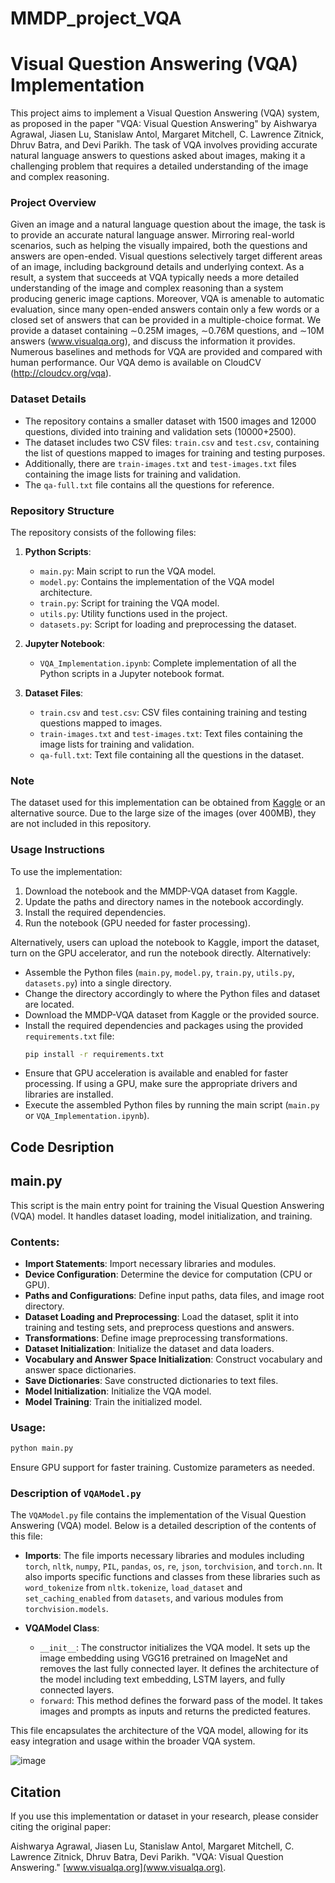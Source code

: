 # MMDP_project_VQA

# Visual Question Answering (VQA) Implementation

This project aims to implement a Visual Question Answering (VQA) system, as proposed in the paper "VQA: Visual Question Answering" by Aishwarya Agrawal, Jiasen Lu, Stanislaw Antol, Margaret Mitchell, C. Lawrence Zitnick, Dhruv Batra, and Devi Parikh. The task of VQA involves providing accurate natural language answers to questions asked about images, making it a challenging problem that requires a detailed understanding of the image and complex reasoning.

### Project Overview
Given an image and a natural language question about the image, the task is to provide an accurate natural language answer. Mirroring real-world scenarios, such as helping the visually impaired, both the questions and answers are open-ended. Visual questions selectively target different areas of an image, including background details and underlying context. As a result, a system that succeeds at VQA typically needs a more detailed understanding of the image and complex reasoning than a system producing generic image captions. Moreover, VQA is amenable to automatic evaluation, since many open-ended answers contain only a few words or a closed set of answers that can be provided in a multiple-choice format. We provide a dataset containing ∼0.25M images, ∼0.76M questions, and ∼10M answers (www.visualqa.org), and discuss the information it provides. Numerous baselines and methods for VQA are provided and compared with human performance. Our VQA demo is available on CloudCV (http://cloudcv.org/vqa).

### Dataset Details
- The repository contains a smaller dataset with 1500 images and 12000 questions, divided into training and validation sets (10000+2500).
- The dataset includes two CSV files: `train.csv` and `test.csv`, containing the list of questions mapped to images for training and testing purposes.
- Additionally, there are `train-images.txt` and `test-images.txt` files containing the image lists for training and validation.
- The `qa-full.txt` file contains all the questions for reference.

### Repository Structure
The repository consists of the following files:
1. **Python Scripts**:
   - `main.py`: Main script to run the VQA model.
   - `model.py`: Contains the implementation of the VQA model architecture.
   - `train.py`: Script for training the VQA model.
   - `utils.py`: Utility functions used in the project.
   - `datasets.py`: Script for loading and preprocessing the dataset.

2. **Jupyter Notebook**:
   - `VQA_Implementation.ipynb`: Complete implementation of all the Python scripts in a Jupyter notebook format.

3. **Dataset Files**:
   - `train.csv` and `test.csv`: CSV files containing training and testing questions mapped to images.
   - `train-images.txt` and `test-images.txt`: Text files containing the image lists for training and validation.
   - `qa-full.txt`: Text file containing all the questions in the dataset.
### Note
The dataset used for this implementation can be obtained from [Kaggle](https://www.kaggle.com/) or an alternative source. Due to the large size of the images (over 400MB), they are not included in this repository.

### Usage Instructions
To use the implementation:
1. Download the notebook and the MMDP-VQA dataset from Kaggle.
2. Update the paths and directory names in the notebook accordingly.
3. Install the required dependencies.
4. Run the notebook (GPU needed for faster processing).

Alternatively, users can upload the notebook to Kaggle, import the dataset, turn on the GPU accelerator, and run the notebook directly.
Alternatively:
   - Assemble the Python files (`main.py`, `model.py`, `train.py`, `utils.py`, `datasets.py`) into a single directory.
   - Change the directory accordingly to where the Python files and dataset are located.
   - Download the MMDP-VQA dataset from Kaggle or the provided source.
   - Install the required dependencies and packages using the provided `requirements.txt` file:
     ```bash
     pip install -r requirements.txt
   - Ensure that GPU acceleration is available and enabled for faster processing. If using a GPU, make sure the appropriate drivers and libraries are installed.
   - Execute the assembled Python files by running the main script (`main.py` or `VQA_Implementation.ipynb`).
## Code Desription



## main.py

This script is the main entry point for training the Visual Question Answering (VQA) model. It handles dataset loading, model initialization, and training.

### Contents:
- **Import Statements**: Import necessary libraries and modules.
- **Device Configuration**: Determine the device for computation (CPU or GPU).
- **Paths and Configurations**: Define input paths, data files, and image root directory.
- **Dataset Loading and Preprocessing**: Load the dataset, split it into training and testing sets, and preprocess questions and answers.
- **Transformations**: Define image preprocessing transformations.
- **Dataset Initialization**: Initialize the dataset and data loaders.
- **Vocabulary and Answer Space Initialization**: Construct vocabulary and answer space dictionaries.
- **Save Dictionaries**: Save constructed dictionaries to text files.
- **Model Initialization**: Initialize the VQA model.
- **Model Training**: Train the initialized model.

### Usage:
```bash
python main.py
```

Ensure GPU support for faster training. Customize parameters as needed.

### Description of `VQAModel.py`

The `VQAModel.py` file contains the implementation of the Visual Question Answering (VQA) model. Below is a detailed description of the contents of this file:

- **Imports**: The file imports necessary libraries and modules including `torch`, `nltk`, `numpy`, `PIL`, `pandas`, `os`, `re`, `json`, `torchvision`, and `torch.nn`. It also imports specific functions and classes from these libraries such as `word_tokenize` from `nltk.tokenize`, `load_dataset` and `set_caching_enabled` from `datasets`, and various modules from `torchvision.models`.

- **VQAModel Class**: 
  - `__init__`: The constructor initializes the VQA model. It sets up the image embedding using VGG16 pretrained on ImageNet and removes the last fully connected layer. It defines the architecture of the model including text embedding, LSTM layers, and fully connected layers.
  - `forward`: This method defines the forward pass of the model. It takes images and prompts as inputs and returns the predicted features.

This file encapsulates the architecture of the VQA model, allowing for its easy integration and usage within the broader VQA system.

![image](https://github.com/ANANTKACHOLIA/MMDP_project_VQA/assets/95161741/94396b58-31f6-4113-bd4e-21be4d39bd2a)


## Citation
If you use this implementation or dataset in your research, please consider citing the original paper:

Aishwarya Agrawal, Jiasen Lu, Stanislaw Antol, Margaret Mitchell, C. Lawrence Zitnick, Dhruv Batra, Devi Parikh. "VQA: Visual Question Answering." [www.visualqa.org](www.visualqa.org).


